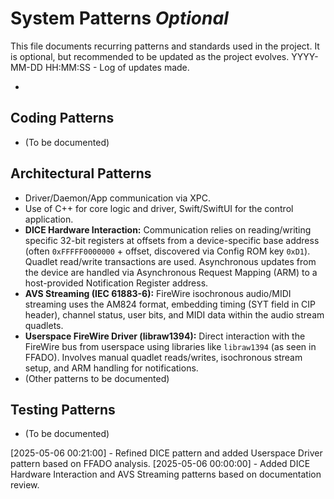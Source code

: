 # System Patterns *Optional*

This file documents recurring patterns and standards used in the project.
It is optional, but recommended to be updated as the project evolves.
YYYY-MM-DD HH:MM:SS - Log of updates made.

*

## Coding Patterns

*   (To be documented)

## Architectural Patterns

*   Driver/Daemon/App communication via XPC.
*   Use of C++ for core logic and driver, Swift/SwiftUI for the control application.
*   **DICE Hardware Interaction:** Communication relies on reading/writing specific 32-bit registers at offsets from a device-specific base address (often `0xFFFFF0000000` + offset, discovered via Config ROM key `0xD1`). Quadlet read/write transactions are used. Asynchronous updates from the device are handled via Asynchronous Request Mapping (ARM) to a host-provided Notification Register address.
*   **AVS Streaming (IEC 61883-6):** FireWire isochronous audio/MIDI streaming uses the AM824 format, embedding timing (SYT field in CIP header), channel status, user bits, and MIDI data within the audio stream quadlets.
*   **Userspace FireWire Driver (libraw1394):** Direct interaction with the FireWire bus from userspace using libraries like `libraw1394` (as seen in FFADO). Involves manual quadlet reads/writes, isochronous stream setup, and ARM handling for notifications.
*   (Other patterns to be documented)

## Testing Patterns

*   (To be documented)

[2025-05-06 00:21:00] - Refined DICE pattern and added Userspace Driver pattern based on FFADO analysis.
[2025-05-06 00:00:00] - Added DICE Hardware Interaction and AVS Streaming patterns based on documentation review.
